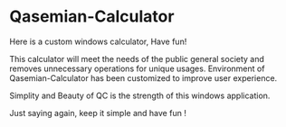 # Qasemian-Calculator
Here is a custom windows calculator, Have fun!

This calculator will meet the needs of the public general society and removes unnecessary operations for unique usages.
Environment of Qasemian-Calculator has been customized to improve user experience.

Simplity and Beauty of QC is the strength of this windows application.

Just saying again, keep it simple and have fun !
